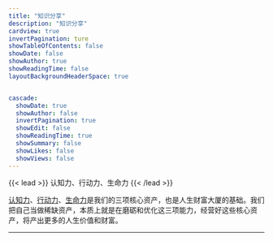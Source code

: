 ```yaml
---
title: "知识分享"
description: "知识分享"
cardview: true
invertPagination: ture
showTableOfContents: false
showDate: false
showAuthor: true
showReadingTime: false
layoutBackgroundHeaderSpace: true


cascade:
  showDate: true
  showAuthor: false
  invertPagination: true
  showEdit: false
  showReadingTime: true
  showSummary: false
  showLikes: false
  showViews: false
---
```




{{< lead >}}
认知力、行动力、生命力
{{< /lead >}}

[认知力](#)、[行动力](#)、[生命力](#)是我们的三项核心资产，也是人生财富大厦的基础。我们把自己当做稀缺资产，本质上就是在磨砺和优化这三项能力，经营好这些核心资产，将产出更多的人生价值和财富。


---
